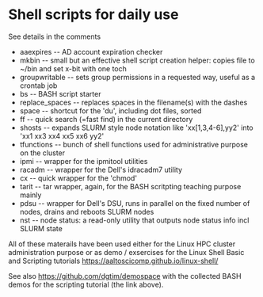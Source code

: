 # Shell scripts for daily use

See details in the comments

* aaexpires -- AD account expiration checker
* mkbin -- small but an effective shell script creation helper: copies file to ~/bin and set x-bit with one toch
* groupwritable -- sets group permissions in a requested way, useful as a crontab job
* bs -- BASH script starter
* replace_spaces -- replaces spaces in the filename(s) with the dashes
* space -- shortcut for the 'du', including dot files, sorted
* ff -- quick search (=fast find) in the current directory
* shosts -- expands SLURM style node notation like 'xx[1,3,4-6],yy2' into 'xx1 xx3 xx4 xx5 xx6 yy2'
* tfunctions -- bunch of shell functions used for administrative purpose on the cluster
* ipmi -- wrapper for the ipmitool utilities
* racadm -- wrapper for the Dell's idracadm7 utility
* cx -- quick wrapper for the 'chmod'
* tarit -- tar wrapper, again, for the BASH scritpting teaching purpose mainly
* pdsu -- wrapper for Dell's DSU, runs in parallel on the fixed number of nodes, drains and reboots SLURM nodes
* nst -- node status: a read-only utility that outputs node status info incl SLURM state

All of these materails have been used either for the Linux HPC cluster administration purpose or as demo / exsercises for the Linux Shell Basic and Scripting tutorials https://aaltoscicomp.github.io/linux-shell/

See also https://github.com/dgtim/demospace with the collected BASH demos for the scripting tutorial (the link above).
